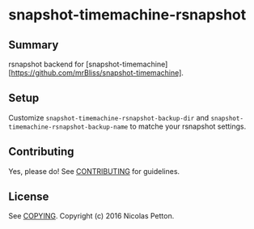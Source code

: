 # snapshot-timemachine-rsnapshot

## Summary

rsnapshot backend for [snapshot-timemachine][https://github.com/mrBliss/snapshot-timemachine].

## Setup

Customize `snapshot-timemachine-rsnapshot-backup-dir` and
`snapshot-timemachine-rsnapshot-backup-name` to matche your rsnapshot settings.

## Contributing

Yes, please do! See [CONTRIBUTING][] for guidelines.

## License

See [COPYING][]. Copyright (c) 2016 Nicolas Petton.


[CONTRIBUTING]: ./CONTRIBUTING.md
[COPYING]: ./COPYING
